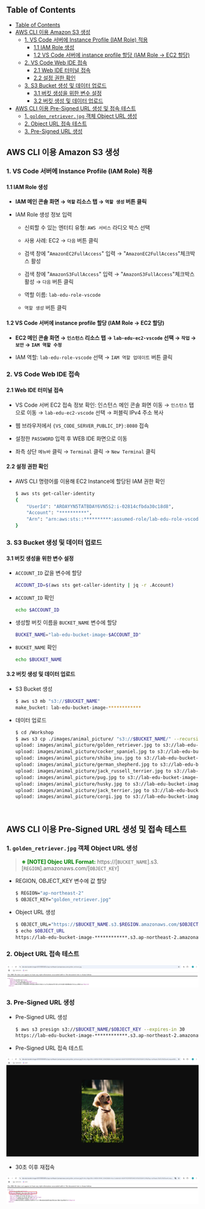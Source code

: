 ## Table of Contents
- [Table of Contents](#table-of-contents)
- [AWS CLI 이용 Amazon S3 생성](#aws-cli-이용-amazon-s3-생성)
  - [1. VS Code 서버에 Instance Profile (IAM Role) 적용](#1-vs-code-서버에-instance-profile-iam-role-적용)
    - [1.1 IAM Role 생성](#11-iam-role-생성)
    - [1.2 VS Code 서버에 instance profile 할당 (IAM Role → EC2 할당)](#12-vs-code-서버에-instance-profile-할당-iam-role--ec2-할당)
  - [2. VS Code Web IDE 접속](#2-vs-code-web-ide-접속)
    - [2.1 Web IDE 터미널 접속](#21-web-ide-터미널-접속)
    - [2.2 설정 권한 확인](#22-설정-권한-확인)
  - [3. S3 Bucket 생성 및 데이터 업로드](#3-s3-bucket-생성-및-데이터-업로드)
    - [3.1 버킷 생성을 위한 변수 설정](#31-버킷-생성을-위한-변수-설정)
    - [3.2 버킷 생성 및 데이터 업로드](#32-버킷-생성-및-데이터-업로드)
- [AWS CLI 이용 Pre-Signed URL 생성 및 접속 테스트](#aws-cli-이용-pre-signed-url-생성-및-접속-테스트)
  - [1. `golden_retriever.jpg` 객체 Object URL 생성](#1-golden_retrieverjpg-객체-object-url-생성)
  - [2. Object URL 접속 테스트](#2-object-url-접속-테스트)
  - [3. Pre-Signed URL 생성](#3-pre-signed-url-생성)


## AWS CLI 이용 Amazon S3 생성

### 1. VS Code 서버에 Instance Profile (IAM Role) 적용

#### 1.1 IAM Role 생성

- **IAM 메인 콘솔 화면 → `역할` 리소스 탭 → `역할 생성` 버튼 클릭**

- IAM Role 생성 정보 입력

    - 신뢰할 수 있는 엔터티 유형: `AWS 서비스` 라디오 박스 선택 

    - 사용 사례: EC2 → `다음` 버튼 클릭

    - 검색 창에 "`AmazonEC2FullAccess`" 입력 → "`AmazonEC2FullAccess`"체크박스 활성

    - 검색 창에 "`AmazonS3FullAccess`" 입력 → "`AmazonS3FullAccess`"체크박스 활성 → `다음` 버튼 클릭

    - 역할 이름: `lab-edu-role-vscode`

    - `역할 생성` 버튼 클릭

#### 1.2 VS Code 서버에 instance profile 할당 (IAM Role → EC2 할당)

- **EC2 메인 콘솔 화면 → `인스턴스` 리소스 탭 → `lab-edu-ec2-vscode` 선택 → `작업` → `보안` → `IAM 역할 수정`**

- IAM 역할: `lab-edu-role-vscode` 선택 → `IAM 역할 업데이트` 버튼 클릭

### 2. VS Code Web IDE 접속

#### 2.1 Web IDE 터미널 접속

- VS Code 서버 EC2 접속 정보 확인: 인스턴스 메인 콘솔 화면 이동 → `인스턴스` 탭으로 이동 → `lab-edu-ec2-vscode` 선택 → 퍼블릭 IPv4 주소 복사

- 웹 브라우저에서 `{VS_CODE_SERVER_PUBLIC_IP}:8080` 접속

- 설정한 `PASSWORD` 입력 후 WEB IDE 화면으로 이동

- 좌측 상단 `메뉴바` 클릭 → `Terminal` 클릭 → `New Terminal` 클릭

#### 2.2 설정 권한 확인

- AWS CLI 명령어를 이용해 EC2 Instance에 할당된 IAM 권한 확인
  
    ```bash
    $ aws sts get-caller-identity
    {
        "UserId": "AROAYYN5TATBDAY6VN5S2:i-02814cfbda30c18d8",
        "Account": "**********",
        "Arn": "arn:aws:sts::**********:assumed-role/lab-edu-role-vscode/i-02814cfbda30c18d8"
    }
    ```

### 3. S3 Bucket 생성 및 데이터 업로드

#### 3.1 버킷 생성을 위한 변수 설정

- `ACCOUNT_ID` 값을 변수에 할당

  ```bash
  ACCOUNT_ID=$(aws sts get-caller-identity | jq -r .Account)
  ```

- `ACCOUNT_ID` 확인

  ```bash
  echo $ACCOUNT_ID
  ```

- 생성할 버킷 이름을 `BUCKET_NAME` 변수에 할당

  ```bash
  BUCKET_NAME="lab-edu-bucket-image-$ACCOUNT_ID"
  ```

- `BUCKET_NAME` 확인

  ```bash
  echo $BUCKET_NAME
  ```

#### 3.2 버킷 생성 및 데이터 업로드

- S3 Bucket 생성

  ```bash
  $ aws s3 mb "s3://$BUCKET_NAME"
  make_bucket: lab-edu-bucket-image-************
  ```

- 데이터 업로드

  ```bash
  $ cd /Workshop
  $ aws s3 cp ./images/animal_picture/ "s3://$BUCKET_NAME/" --recursive
  upload: images/animal_picture/golden_retriever.jpg to s3://lab-edu-bucket-image-************/golden_retriever.jpg
  upload: images/animal_picture/cocker_spaniel.jpg to s3://lab-edu-bucket-image-************/cocker_spaniel.jpg
  upload: images/animal_picture/shiba_inu.jpg to s3://lab-edu-bucket-image-************/shiba_inu.jpg
  upload: images/animal_picture/german_shepherd.jpg to s3://lab-edu-bucket-image-************/german_shepherd.jpg
  upload: images/animal_picture/jack_russell_terrier.jpg to s3://lab-edu-bucket-image-************/jack_russell_terrier.jpg
  upload: images/animal_picture/pug.jpg to s3://lab-edu-bucket-image-************/pug.jpg
  upload: images/animal_picture/husky.jpg to s3://lab-edu-bucket-image-************/husky.jpg
  upload: images/animal_picture/jack_terrier.jpg to s3://lab-edu-bucket-image-************/jack_terrier.jpg
  upload: images/animal_picture/corgi.jpg to s3://lab-edu-bucket-image-************/corgi.jpg
  ```

<br>




## AWS CLI 이용 Pre-Signed URL 생성 및 접속 테스트

### 1. `golden_retriever.jpg` 객체 Object URL 생성

> <span style="color:green">**※ [NOTE] Objec URL Format:**</span> https://[`BUCKET_NAME`].s3.[`REGION`].amazonaws.com/[`OBJECT_KEY`]

- REGION, OBJECT_KEY 변수에 값 할당

  ```bash
  $ REGION="ap-northeast-2"
  $ OBJECT_KEY="golden_retriever.jpg"
  ```

- Object URL 생성

  ```bash
  $ OBJECT_URL="https://$BUCKET_NAME.s3.$REGION.amazonaws.com/$OBJECT_KEY"
  $ echo $OBJECT_URL
  https://lab-edu-bucket-image-************.s3.ap-northeast-2.amazonaws.com/golden_retriever.jpg
  ```

### 2. Object URL 접속 테스트

![alt text](./img/object_url_block.png)

### 3. Pre-Signed URL 생성

- Pre-Signed URL 생성

  ```bash
  $ aws s3 presign s3://$BUCKET_NAME/$OBJECT_KEY --expires-in 30
  https://lab-edu-bucket-image-************.s3.ap-northeast-2.amazonaws.com/golden_retriever.jpg?X-Amz-Algorithm=AWS4-HMAC-SHA256&X-Amz-Credential=ASIAYYN5TATBITSM5CN3%2F20241216%2Fap-northeast-2%2Fs3%2Faws4_request&X-Amz-Date=20241216T054605Z&X-Amz-Expires=30&X-Amz-SignedHeaders=host&X-Amz-Security-Token=IQoJb3JpZ2luX2VjEF4aDmFwLW5vcnRoZWFzdC0yIkcwRQIhAITRjTqDwsm2fkbADqSYoX8wcLBJoIHIjsmEvTv%2B6p1EAiARpJmY29j2%2BclaefsLoLausfIKHaRMnyZBhRGLaPU3uSrJBQgnEAEaDDYwMjIyOTkwMDQ4MiIM23prbSUu%2BYkZMsBcKqYF%2B3qX%2BJUeVHU%2BgBTMkDy9Dal7YSg9x6SL%2BWkBaTwwVQiTwJ5j0p7nlW%2Bz2H8xHrApyS%2FlNFsw7QdHnb1s3cuHGuk9U368bSC8uWtt2WyLy7Mw4mYAf4zjnqaBJHZ7oEYGMyKZ3yQCrDg3VAgnf72iS4hzWiyleC85o%2B4%2BLcAJyC7j4lx0Dh0Mj%2FRbp6vzgOt7AcdP1p6EJhiqZ0xrQoxRjHjU5Pcx9ay55W7Gr7EIDyWutj8m5TcoS5Z%2F2GMuFCeuUocSQEeI6b4DJGc2uMmuY26n6CleZjSB981117lDYyzc1JS0MAu6Yllpsn5pr9drnQw9nIsOVCKhh%2FMmlB5NhDHCLWKk2MWWb1Fg8RbV%2FzfJ7Mb2kikKq7J2G9PQgHg7qhRn%2F9PdDn40Wz6VA0lYZA%2BiLVwUPOiSCeW1Xq1YUcVUebRcG1q%2Fu30wGQEzDJrUa82%2F822XJiul9RvMO4A47SbIgdciZ5IXM0PQgxxxBVOli3KJzHmvieAacKWfjPrP6i7W0KtAsppN5K5b0EYx7xumaDSOsplyp8I6G1kk9G0Zpm6S%2Bm6jYrl6lTnYJNnXvE48DtXqKOxFM7el5yoZIltYfJcxVzTxhUduSmUd%2Betx%2BZlbm9wZm3r9Dn3hDt2kBxdr9EUT5swtiSEI7CduqggIBFDVJZKwdzZKBPlyknFud43A8wTlGpZqSJXHECheleKJBRK1QYH0hP%2Fkflb3xfjzBQ0%2B6LeLQv5ic9lf%2BjyCSTYH%2BrUdqjDWrE2EJzTB2Xbv6WkQyhfGhiHJiLGUdv%2BOyRV3vTESCAoRYQM9MIjnDVTH2BvPTSlrgVtFKXT487CHp3pWvnShfLBenONDbC1O8UWmXeiaokqXHNsst7tGQpVw8IPRHtpZMuSdMlbybuN%2FB7WmMLL4%2FroGOrEBGcq1sPUFByZjo4FPj23elhrBmJxJLuWscf8icUTGboqSEfJz79IDGH6bF7P%2F4RAE422FIMNHOlHGF0Ctr7IqMVaq21rEte42GOf9WUa9NV0ME2GNIcUMAmu8brGYS504KXSje0YUJBJVTHuDYPqp%2BXQZv11BVpBtiSPyQui5XfSqk2RIoPd%2Fmw%2F7I4%2Bd%2FmUmfPFdh99%2FlrVgRfKY7Ix92euZaHub9xWgz2khxUCyn35S&X-Amz-Signature=ab886d3d30e4718f202ac8e0e2ac778761d5c6855312dd714e668661efe9192c
  ```

- Pre-Signed URL 접속 테스트

![alt text](./img/pre_signed_url_01.png)

- 30초 이후 재접속

![alt text](./img/pre_signed_url_02.png)
